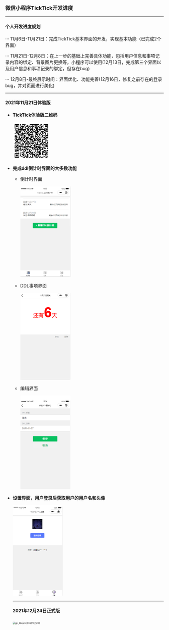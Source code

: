 ### 微信小程序TickTick开发进度

--------------------------------

#### 个人开发进度规划

··· 11月6日-11月21日：完成TickTick基本界面的开发，实现基本功能（已完成2个界面）

··· 11月21日-12月8日：在上一步的基础上完善具体功能，包括用户信息和事项记录内容的绑定、背景图片更换等，小程序可以使用(12月13日，完成第三个界面以及用户信息和事项记录的绑定，但存在bug)

··· 12月8日-最终展示时间：界面优化、功能完善(12月16日，修复之前存在的登录bug，并对页面进行美化)

------------------

#### 2021年11月21日体验版

- **TickTick体验版二维码**

  <img src=".\img\oI4mh5d1VGl5DndECyNkyPwnnVZg.jpg" alt="oI4mh5d1VGl5DndECyNkyPwnnVZg" style="zoom:25%;" />

- **完成ddl倒计时界面的大多数功能**

  - 倒计时界面
  
    <img src=".\img\image-20211121150354579.png" alt="image-20211121150354579" style="zoom:50%;" />

  - DDL事项界面
  
    <img src=".\img\image-20211121150435908.png" alt="image-20211121150354579" style="zoom:50%;" />

  - 编辑界面
  
    <img src=".\img\image-20211121150521248.png" alt="image-20211121150354579" style="zoom:50%;" />

- **设置界面，用户登录后获取用户的用户名和头像**

  <img src=".\img\image-20211121150259118.png" alt="image-20211121150259118" style="zoom:50%;" />
  
  ---------------------------------------------
  #### 2021年12月24日正式版
  
   <img src=".\img\image-gh_4bba3c035010_1280.jpg" alt="gh_4bba3c035010_1280" style="zoom:50%;" />



